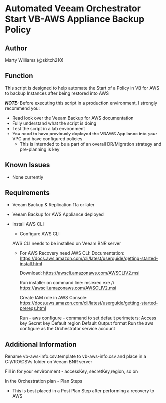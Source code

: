 # Automated Veeam Orchestrator Start VB-AWS Appliance Backup Policy

## Author

Marty Williams (@skitch210)

## Function

This script is designed to help automate the Start of a Policy in VB for AWS to backup Instances after being restored into AWS


***NOTE:*** Before executing this script in a production environment, I strongly recommend you:

* Read look over the Veeam Backup for AWS documentation
* Fully understand what the script is doing
* Test the script in a lab environment
* You need to have previously deployed the VBAWS Appliance into your VPC and have configured policies
    * This is internded to be a part of an overall DR/Migration strategy and pre-planning is key

## Known Issues

* None currently


## Requirements

* Veeam Backup & Replication 11a or later
* Veeam Backup for AWS Appliance deployed
* Install AWS CLI
  * Configure AWS CLI

  AWS CLI needs to be installed on Veeam BNR server
  * For AWS Recovery need AWS CLI:
    Documentation:
	  https://docs.aws.amazon.com/cli/latest/userguide/getting-started-install.html

	  Download:
	  https://awscli.amazonaws.com/AWSCLIV2.msi

	  Run installer on command line:
	  msiexec.exe /i https://awscli.amazonaws.com/AWSCLIV2.msi

    Create IAM role in AWS Console:
	  https://docs.aws.amazon.com/cli/latest/userguide/getting-started-prereqs.html

    Run - aws configure - command to set default perimeters:
	  Access key
	  Secret key
	  Default region
	  Default Output format
      Run the aws configure as the Orchestrator service account


## Additional Information

Rename vb-aws-info.csv.template to vb-aws-info.csv and place in a C:\VRO\CSVs folder on Veeam BNR server

Fill in for your environment - accessKey, secretKey,region, so on

In the Orchestration plan - Plan Steps
* This is best placed in a Post Plan Step after performing a recovery to AWS